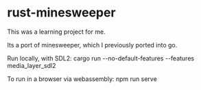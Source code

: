 # rust-minesweeper
This was a learning project for me.

Its a port of minesweeper, which I previously ported into go.

Run locally, with SDL2:
cargo run --no-default-features --features media_layer_sdl2

To run in a browser via webassembly:
npm run serve

